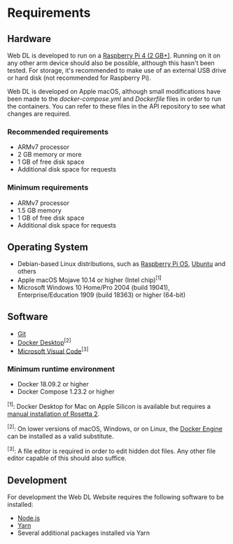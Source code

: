 # Requirements

## Hardware

Web DL is developed to run on a [Raspberry Pi 4 (2 GB+)](https://www.raspberrypi.org/products/raspberry-pi-4-model-b/). Running on it on any other arm device should also be possible, although this hasn't been tested. For storage, it's recommended to make use of an external USB drive or hard disk (not recommended for Raspberry Pi). 

Web DL is developed on Apple macOS, although small modifications have been made to the _docker-compose.yml_ and _Dockerfile_ files in order to run the containers. You can refer to these files in the API repository to see what changes are required.

### Recommended requirements

* ARMv7 processor
* 2 GB memory or more
* 1 GB of free disk space
* Additional disk space for requests

###  Minimum requirements

* ARMv7 processor
* 1.5 GB memory
* 1 GB of free disk space
* Additional disk space for requests

## Operating System

* Debian-based Linux distributions, such as [Raspberry Pi OS](https://www.raspberrypi.org/software/operating-systems/), [Ubuntu](https://ubuntu.com/raspberry-pi) and others
* Apple macOS Mojave 10.14 or higher (Intel chip)<sup>[1]</sup>
* Microsoft Windows 10 Home/Pro 2004 (build 19041), Enterprise/Education 1909 (build 18363) or higher (64-bit)

## Software

* [Git](https://git-scm.com/downloads)
* [Docker Desktop](https://www.docker.com/products/docker-desktop)<sup>[2]</sup>
* [Microsoft Visual Code](https://code.visualstudio.com/)<sup>[3]</sup>

### Minimum runtime environment

* Docker 18.09.2 or higher
* Docker Compose 1.23.2 or higher

<sup>[1]</sup>: Docker Desktop for Mac on Apple Silicon is available but requires a
[manual installation of Rosetta 2](https://docs.docker.com/docker-for-mac/apple-silicon/#system-requirements).

<sup>[2]</sup>: On lower versions of macOS, Windows, or on Linux, the
[Docker Engine](https://hub.docker.com/search?offering=community&operating_system=linux&q=&type=edition)
can be installed as a valid substitute.

<sup>[3]</sup>: A file editor is required in order to edit hidden dot files. Any other file editor capable of this should also suffice.

## Development

For development the Web DL Website requires the following software to be installed:

* [Node.js](https://nodejs.org/en)
* [Yarn](https://classic.yarnpkg.com/en/docs/install/#mac-stable)
* Several additional packages installed via Yarn
